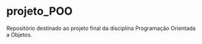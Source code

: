 # projeto_POO
Repositório destinado ao projeto final da disciplina Programação Orientada a Objetos.
